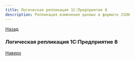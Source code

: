 ```yaml
---
title: Логическая репликация 1C:Предприятие 8
description: Репликация изменения данных в формате JSON
---
```

[Назад](/dajet-blog/#логическая-репликация-1с-предприятие-8)

### Логическая репликация 1C:Предприятие 8



[Наверх](#логическая-репликация-1с-предприятие-8)